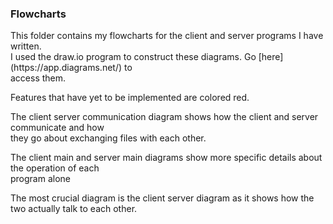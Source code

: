 <h3>Flowcharts</h3>

<p>This folder contains my flowcharts for the client and server programs I have written.<br>
I used the draw.io program to construct these diagrams. Go [here](https://app.diagrams.net/) to <br>
access them.</p>

<p>Features that have yet to be implemented are colored red.</p>

<p>The client server communication diagram shows how the client and server communicate and how<br>
they go about exchanging files with each other.</p>

<p>The client main and server main diagrams show more specific details about the operation of each<br>
program alone</p>

<p>The most crucial diagram is the client server diagram as it shows how the two actually talk to each other.</p>
